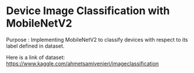 # Device Image Classification with MobileNetV2

Purpose :
    Implementing MobileNetV2 to classify devices with respect to its label defined in dataset.
    
Here is a link of dataset: https://www.kaggle.com/ahmetsamiyenieri/imageclassification
